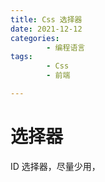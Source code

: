 ```yaml
---
title: Css 选择器
date: 2021-12-12
categories:
        - 编程语言
tags:
        - Css
        - 前端

---
```


# 选择器

ID 选择器，尽量少用，

